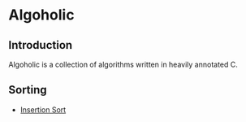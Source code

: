# Algoholic

## Introduction

Algoholic is a collection of algorithms written in heavily annotated C.

## Sorting

* [Insertion Sort](/sort/isort.c)
